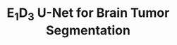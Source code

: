 ---
collection: publications
title: "E<sub>1</sub>D<sub>3</sub> U-Net for Brain Tumor Segmentation"
authors: 'ST Bukhari and H Mohy-ud-Din'
venue: 'International MICCAI Brainlesion Workshop (BrainLes2021)'
year: 2021
paper: 'https://arxiv.org/abs/2110.02519'
code: 'https://github.com/Clinical-and-Translational-Imaging-Lab/brats-e1d3'
header:
    teaser: pub-teasers/p2-brats-e1d3.png
---
